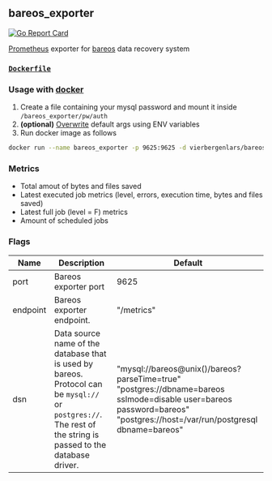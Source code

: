 ## bareos_exporter
[![Go Report Card](https://goreportcard.com/badge/github.com/vierbergenlars/bareos_exporter)](https://goreportcard.com/report/github.com/vierbergenlars/bareos_exporter)

[Prometheus](https://github.com/prometheus) exporter for [bareos](https://github.com/bareos) data recovery system

### [`Dockerfile`](./Dockerfile)

### Usage with [docker](https://hub.docker.com/r/vierbergenlnars/bareos_exporter)
1. Create a file containing your mysql password and mount it inside `/bareos_exporter/pw/auth`
2. **(optional)** [Overwrite](https://docs.docker.com/engine/reference/run/#env-environment-variables) default args using ENV variables
3. Run docker image as follows
```bash
docker run --name bareos_exporter -p 9625:9625 -d vierbergenlars/bareos_exporter:latest -dsn mysql://user:password@host/dbname
```
### Metrics

- Total amout of bytes and files saved
- Latest executed job metrics (level, errors, execution time, bytes and files saved)
- Latest full job (level = F) metrics
- Amount of scheduled jobs

### Flags

Name    | Description                                                                                 | Default
--------|---------------------------------------------------------------------------------------------|----------------------
port    | Bareos exporter port                                                                        | 9625
endpoint| Bareos exporter endpoint.                                                                   | "/metrics"
dsn     | Data source name of the database that is used by bareos. Protocol can be `mysql://` or `postgres://`. The rest of the string is passed to the database driver. | "mysql://bareos@unix()/bareos?parseTime=true" <br> "postgres://dbname=bareos sslmode=disable user=bareos password=bareos" <br> "postgres://host=/var/run/postgresql dbname=bareos"
